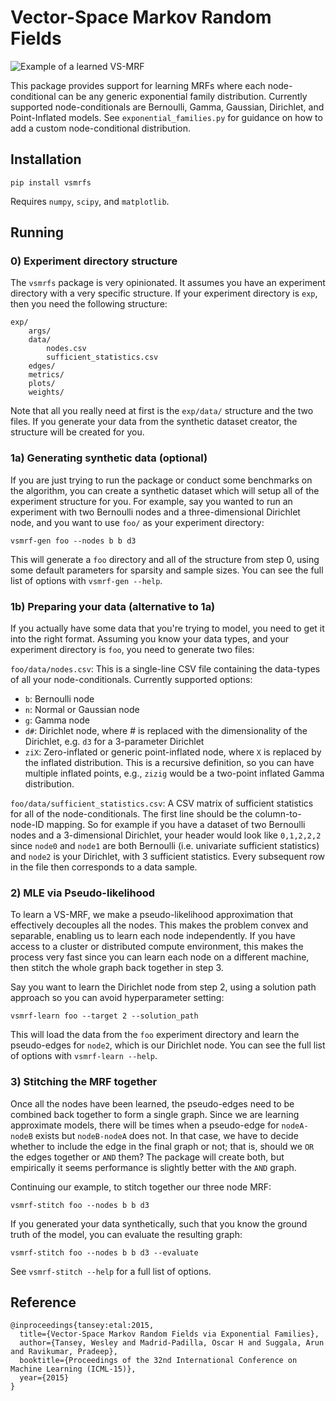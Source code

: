Vector-Space Markov Random Fields
============================================

![Example of a learned VS-MRF](https://raw.githubusercontent.com/tansey/vsmrfs/master/data/mfp_top.png)

This package provides support for learning MRFs where each node-conditional can be any generic exponential family distribution. Currently supported node-conditionals are Bernoulli, Gamma, Gaussian, Dirichlet, and Point-Inflated models. See `exponential_families.py` for guidance on how to add a custom node-conditional distribution.

Installation
------------

`pip install vsmrfs`

Requires `numpy`, `scipy`, and `matplotlib`.

Running
-------

### 0) Experiment directory structure

The `vsmrfs` package is very opinionated. It assumes you have an experiment directory with a very specific structure. If your experiment directory is `exp`, then you need the following structure:

```
exp/
    args/
    data/
        nodes.csv
        sufficient_statistics.csv
    edges/
    metrics/
    plots/
    weights/
```

Note that all you really need at first is the `exp/data/` structure and the two files. If you generate your data from the synthetic dataset creator, the structure will be created for you.

### 1a) Generating synthetic data (optional)

If you are just trying to run the package or conduct some benchmarks on the algorithm, you can create a synthetic dataset which will setup all of the experiment structure for you. For example, say you wanted to run an experiment with two Bernoulli nodes and a three-dimensional Dirichlet node, and you want to use `foo/` as your experiment directory:

`vsmrf-gen foo --nodes b b d3`

This will generate a `foo` directory and all of the structure from step 0, using some default parameters for sparsity and sample sizes. You can see the full list of options with `vsmrf-gen --help`.

### 1b) Preparing your data (alternative to 1a) 

If you actually have some data that you're trying to model, you need to get it into the right format. Assuming you know your data types, and your experiment directory is `foo`, you need to generate two files:

`foo/data/nodes.csv`: This is a single-line CSV file containing the data-types of all your node-conditionals. Currently supported options:

- `b`: Bernoulli node
- `n`: Normal or Gaussian node
- `g`: Gamma node
- `d#`: Dirichlet node, where # is replaced with the dimensionality of the Dirichlet, e.g. `d3` for a 3-parameter Dirichlet
- `ziX`: Zero-inflated or generic point-inflated node, where `X` is replaced by the inflated distribution. This is a recursive definition, so you can have multiple inflated points, e.g., `zizig` would be a two-point inflated Gamma distribution.

`foo/data/sufficient_statistics.csv`: A CSV matrix of sufficient statistics for all of the node-conditionals. The first line should be the column-to-node-ID mapping. So for example if you have a dataset of two Bernoulli nodes and a 3-dimensional Dirichlet, your header would look like `0,1,2,2,2` since `node0` and `node1` are both Bernoulli (i.e. univariate sufficient statistics) and `node2` is your Dirichlet, with 3 sufficient statistics. Every subsequent row in the file then corresponds to a data sample.

### 2) MLE via Pseudo-likelihood

To learn a VS-MRF, we make a pseudo-likelihood approximation that effectively decouples all the nodes. This makes the problem convex and separable, enabling us to learn each node independently. If you have access to a cluster or distributed compute environment, this makes the process very fast since you can learn each node on a different machine, then stitch the whole graph back together in step 3.

Say you want to learn the Dirichlet node from step 2, using a solution path approach so you can avoid hyperparameter setting:

`vsmrf-learn foo --target 2 --solution_path`

This will load the data from the `foo` experiment directory and learn the pseudo-edges for `node2`, which is our Dirichlet node. You can see the full list of options with `vsmrf-learn --help`.

### 3) Stitching the MRF together

Once all the nodes have been learned, the pseudo-edges need to be combined back together to form a single graph. Since we are learning approximate models, there will be times when a pseudo-edge for `nodeA-nodeB` exists but `nodeB-nodeA` does not. In that case, we have to decide whether to include the edge in the final graph or not; that is, should we `OR` the edges together or `AND` them? The package will create both, but empirically it seems performance is slightly better with the `AND` graph.

Continuing our example, to stitch together our three node MRF:

`vsmrf-stitch foo --nodes b b d3`

If you generated your data synthetically, such that you know the ground truth of the model, you can evaluate the resulting graph:

`vsmrf-stitch foo --nodes b b d3 --evaluate`

See `vsmrf-stitch --help` for a full list of options.

Reference
---------
```
@inproceedings{tansey:etal:2015,
  title={Vector-Space Markov Random Fields via Exponential Families},
  author={Tansey, Wesley and Madrid-Padilla, Oscar H and Suggala, Arun and Ravikumar, Pradeep},
  booktitle={Proceedings of the 32nd International Conference on Machine Learning (ICML-15)},
  year={2015}
}
```
